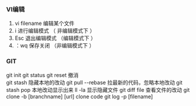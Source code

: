 ### VI编辑
1.  vi filename 编辑某个文件  
2.  i 进行编辑模式 （ 非编辑模式下 ）
3.  Esc 退出编辑模式 （编辑模式下 ）
4.  ：wq 保存关闭 （非编辑模式下 ）
### GIT
git init
git status
git  reset	         撤消   
git stash 	         隐藏本地的改动
git  pull --rebase 	         拉最新的代码，忽略本地改动
git stash pop	         本地改动显示出来
ll -la	         显示隐藏文件
git diff file	                    查看文件的改动
git clone -b [branchname] [url]	         clone code
git log -p [filename]

